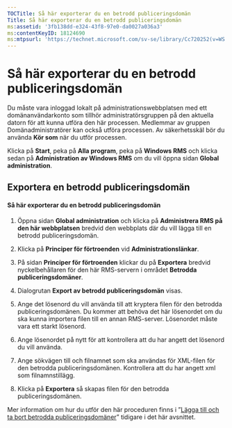 ```yaml
---
TOCTitle: Så här exporterar du en betrodd publiceringsdomän
Title: Så här exporterar du en betrodd publiceringsdomän
ms:assetid: '3fb138dd-e324-43f8-97e0-da0027a036a3'
ms:contentKeyID: 18124690
ms:mtpsurl: 'https://technet.microsoft.com/sv-se/library/Cc720252(v=WS.10)'
---
```


Så här exporterar du en betrodd publiceringsdomän
=================================================

Du måste vara inloggad lokalt på administrationswebbplatsen med ett domänanvändarkonto som tillhör administratörsgruppen på den aktuella datorn för att kunna utföra den här processen. Medlemmar av gruppen Domänadministratörer kan också utföra processen. Av säkerhetsskäl bör du använda **Kör som** när du utför processen.

Klicka på **Start**, peka på **Alla program**, peka på **Windows RMS** och klicka sedan på **Administration av Windows RMS** om du vill öppna sidan **Global administration**.

Exportera en betrodd publiceringsdomän
--------------------------------------

#### Så här exporterar du en betrodd publiceringsdomän

1.  Öppna sidan **Global administration** och klicka på **Administrera RMS på den här webbplatsen** bredvid den webbplats där du vill lägga till en betrodd publiceringsdomän.

2.  Klicka på **Principer för förtroenden** vid **Administrationslänkar**.

3.  På sidan **Principer för förtroenden** klickar du på **Exportera** bredvid nyckelbehållaren för den här RMS-servern i området **Betrodda publiceringsdomäner**.

4.  Dialogrutan **Export av betrodd publiceringsdomän** visas.

5.  Ange det lösenord du vill använda till att kryptera filen för den betrodda publiceringsdomänen. Du kommer att behöva det här lösenordet om du ska kunna importera filen till en annan RMS-server. Lösenordet måste vara ett starkt lösenord.

6.  Ange lösenordet på nytt för att kontrollera att du har angett det lösenord du vill använda.

7.  Ange sökvägen till och filnamnet som ska användas för XML-filen för den betrodda publiceringsdomänen. Kontrollera att du har angett xml som filnamnstillägg.

8.  Klicka på **Exportera** så skapas filen för den betrodda publiceringsdomänen.

Mer information om hur du utför den här proceduren finns i ”[Lägga till och ta bort betrodda publiceringsdomäner](https://technet.microsoft.com/d87b502d-5497-4ccd-badf-f6807d587cee)” tidigare i det här avsnittet.

